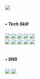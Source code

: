 <div align="left">
     <img src="https://github-readme-stats.vercel.app/api/top-langs/?username=1o18z&layout=compact&theme=solarized-light"><br><br>   

<div align ="left">
<h5>• Tech Skill</h5>
  <div display="block">
    <img src="https://img.shields.io/badge/html-D12228?style=flat-square&logo=html5&logoColor=white">
    <img src="https://img.shields.io/badge/javascript-FFE200?style=flat-square&logo=javascript&logoColor=white">
    <img src="https://img.shields.io/badge/react-73C3D5?style=flat-square&logo=react&logoColor=white">
    <img src="https://img.shields.io/badge/typescript-3178C6?style=flat-square&logo=typescript&logoColor=white">
    <img src="https://img.shields.io/badge/jquery-0769AD?style=flat-square&logo=jquery&logoColor=white"><br>
     <img src="https://img.shields.io/badge/css-005571?style=flat-square&logo=css3&logoColor=white">
     <img src="https://img.shields.io/badge/pug-A86454?style=flat-square&logo=pug&logoColor=white">
    <img src="https://img.shields.io/badge/next.js-000000?style=flat-square&logo=react&logoColor=white">
    <img src="https://img.shields.io/badge/mongoDB-47A248?style=flat-square&logo=mongoDB&logoColor=white">
    <img src="https://img.shields.io/badge/node.js-339933?style=flat-square&logo=node.js&logoColor=white">

  </div>
</div><br>
<div align="left">
  <h5>• SNS</h5>
  
  <a href="mailto:qkrdmswl2179@gmail.com">
          <img src="https://img.shields.io/badge/gmail-83B81A?style=flat-square&logo=gmail&logoColor=white&link=mailto:qkrdmswl2179@gmail.com"></a>
  <a href="https://www.instagram.com/1o18z">
          <img src="https://img.shields.io/badge/instagram-E4405F?style=flat-square&logo=instagram&logoColor=white"></a>
          <br><br><br>
          


     
</div>

